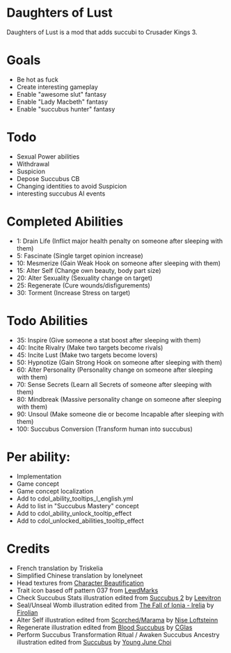 # Daughters of Lust

Daughters of Lust is a mod that adds succubi to Crusader Kings 3.

# Goals

- Be hot as fuck
- Create interesting gameplay
- Enable "awesome slut" fantasy
- Enable "Lady Macbeth" fantasy
- Enable "succubus hunter" fantasy

# Todo

- Sexual Power abilities
- Withdrawal
- Suspicion
- Depose Succubus CB
- Changing identities to avoid Suspicion
- interesting succubus AI events

# Completed Abilities

- 1: Drain Life (Inflict major health penalty on someone after sleeping with them)
- 5: Fascinate (Single target opinion increase)
- 10: Mesmerize (Gain Weak Hook on someone after sleeping with them)
- 15: Alter Self (Change own beauty, body part size)
- 20: Alter Sexuality (Sexuality change on target)
- 25: Regenerate (Cure wounds/disfigurements)
- 30: Torment (Increase Stress on target)

# Todo Abilities

- 35: Inspire (Give someone a stat boost after sleeping with them)
- 40: Incite Rivalry (Make two targets become rivals)
- 45: Incite Lust (Make two targets become lovers)
- 50: Hypnotize (Gain Strong Hook on someone after sleeping with them)
- 60: Alter Personality (Personality change on someone after sleeping with them)
- 70: Sense Secrets (Learn all Secrets of someone after sleeping with them)
- 80: Mindbreak (Massive personality change on someone after sleeping with them)
- 90: Unsoul (Make someone die or become Incapable after sleeping with them)
- 100: Succubus Conversion (Transform human into succubus)

# Per ability:

- Implementation
- Game concept
- Game concept localization
- Add to cdol_ability_tooltips_l_english.yml
- Add to list in "Succubus Mastery" concept
- Add to cdol_ability_unlock_tooltip_effect
- Add to cdol_unlocked_abilities_tooltip_effect

# Credits

* French translation by Triskelia
* Simplified Chinese translation by lonelyneet
* Head textures from [Character Beautification](https://steamcommunity.com/sharedfiles/filedetails/?id=2222302033)
* Trait icon based off pattern 037 from [LewdMarks](https://www.loverslab.com/files/file/9655-lewdmarks/)
* Check Succubus Stats illustration edited from [Succubus 2](https://www.deviantart.com/leevitron/art/Succubus-2-113565769) by [Leevitron](https://www.deviantart.com/leevitron)
* Seal/Unseal Womb illustration edited from [The Fall of Ionia - Irelia](https://www.pixiv.net/en/artworks/73026071) by [Firolian](https://www.pixiv.net/en/users/20223015/)
* Alter Self illustration edited from [Scorched/Marama](https://www.artstation.com/artwork/zAOkqd) by [Nise Loftsteinn](https://www.artstation.com/nise_loftsteinn)
* Regenerate illustration edited from [Blood Succubus](https://www.deviantart.com/cglas/art/Blood-Succubus-520943014) by [CGlas](https://www.deviantart.com/cglas)
* Perform Succubus Transformation Ritual / Awaken Succubus Ancestry illustration edited from [Succubus](https://www.artstation.com/artwork/lVVw15) by [Young June Choi](https://www.artstation.com/gpzang)